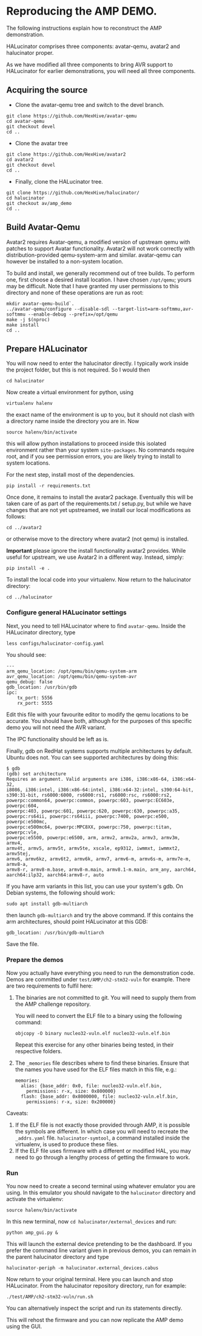 
# Reproducing the AMP DEMO.

The following instructions explain how to reconstruct the AMP 
demonstration.

HALucinator comprises three components: avatar-qemu, avatar2 and halucinator 
proper.

As we have modified all three components to bring AVR support to HALucinator 
for earlier demonstrations, you will need all three components. 

## Acquiring the source

 - Clone the avatar-qemu tree and switch to the devel branch.
```
git clone https://github.com/HexHive/avatar-qemu
cd avatar-qemu
git checkout devel
cd ..
```

- Clone the avatar tree
```
git clone https://github.com/HexHive/avatar2
cd avatar2
git checkout devel
cd ..
```

 - Finally, clone the HALucinator tree.
```   
git clone https://github.com/HexHive/halucinator/
cd halucinator
git checkout av/amp_demo
cd ..
```

## Build Avatar-Qemu

Avatar2 requires Avatar-qemu, a modified version of upstream qemu with 
patches to support Avatar functionality. Avatar2 will not work correctly 
with distribution-provided qemu-system-arm and similar. avatar-qemu can 
however be installed to a non-system location.

To build and install, we generally recommend out of tree builds. To 
perform one, first choose a desired install location. I have chosen `/opt/qemu`; 
yours may be difficult. Note that I have granted my user permissions to this 
directory and none of these operations are run as root:

```
mkdir avatar-qemu-build`.
../avatar-qemu/configure --disable-sdl --target-list=arm-softmmu,avr-softmmu --enable-debug --prefix=/opt/qemu
make -j $(nproc)
make install
cd ..
``` 

## Prepare HALucinator

You will now need to enter the halucinator directly. I typically work inside 
the project folder, but this is not required. So I would then

```
cd halucinator
```

Now create a virtual environment for python, using

```
virtualenv halenv
```

the exact name of the environment is up to you, but it should not clash with 
a directory name inside the directory you are in. Now

```
source halenv/bin/activate
```

this will allow python installations to proceed inside this isolated environment 
rather than your system `site-packages`. No commands require root, and if you 
see permission errors, you are likely trying to install to system locations.

For the next step, install most of the dependencies.

```
pip install -r requirements.txt
```

Once done, it remains to install the avatar2 package. Eventually this will be 
taken care of as part of the requirements.txt / setup.py, but while we have 
changes that are not yet upstreamed, we install our local modifications as 
follows:

```
cd ../avatar2 
```

or otherwise move to the directory where avatar2 (not qemu) is installed. 

**Important** please ignore the install functionality avatar2 provides. While 
useful for upstream, we use Avatar2 in a different way. Instead, simply:

```
pip install -e .
```

To install the local code into your virtualenv. Now return to the halucinator 
directory:

```
cd ../halucinator
```

### Configure general HALucinator settings

Next, you need to tell HALucinator where to find `avatar-qemu`. Inside the 
HALucinator directory, type 

```
less configs/halucinator-config.yaml
```

You should see:

```
---
arm_qemu_location: /opt/qemu/bin/qemu-system-arm
avr_qemu_location: /opt/qemu/bin/qemu-system-avr
qemu_debug: false
gdb_location: /usr/bin/gdb
ipc:
    tx_port: 5556
    rx_port: 5555
```

Edit this file with your favourite editor to modify the qemu locations to 
be accurate. You should have both, although for the purposes of this 
specific demo you will not need the AVR variant.

The IPC functionality should be left as is.

Finally, gdb on RedHat systems supports multiple architectures by default. 
Ubuntu does not. You can see supported architectures by doing this:

```
$ gdb
(gdb) set architecture
Requires an argument. Valid arguments are i386, i386:x86-64, i386:x64-32, 
i8086, i386:intel, i386:x86-64:intel, i386:x64-32:intel, s390:64-bit, 
s390:31-bit, rs6000:6000, rs6000:rs1, rs6000:rsc, rs6000:rs2, 
powerpc:common64, powerpc:common, powerpc:603, powerpc:EC603e, powerpc:604, 
powerpc:403, powerpc:601, powerpc:620, powerpc:630, powerpc:a35, 
powerpc:rs64ii, powerpc:rs64iii, powerpc:7400, powerpc:e500, powerpc:e500mc, 
powerpc:e500mc64, powerpc:MPC8XX, powerpc:750, powerpc:titan, powerpc:vle, 
powerpc:e5500, powerpc:e6500, arm, armv2, armv2a, armv3, armv3m, armv4, 
armv4t, armv5, armv5t, armv5te, xscale, ep9312, iwmmxt, iwmmxt2, armv5tej, 
armv6, armv6kz, armv6t2, armv6k, armv7, armv6-m, armv6s-m, armv7e-m, armv8-a, 
armv8-r, armv8-m.base, armv8-m.main, armv8.1-m.main, arm_any, aarch64, 
aarch64:ilp32, aarch64:armv8-r, auto
```

If you have arm variants in this list, you can use your system's gdb. On Debian 
systems, the following should work:

```
sudo apt install gdb-multiarch
```

then launch `gdb-multiarch` and try the above command. If this contains the arm 
architectures, should point HALucinator at this GDB:

```
gdb_location: /usr/bin/gdb-multiarch
```

Save the file.

### Prepare the demos

Now you actually have everything you need to run the demonstration code. 
Demos are committed under `test/AMP/ch2-stm32-vuln` for example. There 
are two requirements to fulfil here:

 1. The binaries are not committed to git. You will need to supply them from 
    the AMP challenge repository.

    You will need to convert the ELF file to a binary using the following 
    command:
    ```
    objcopy -O binary nucleo32-vuln.elf nucleo32-vuln.elf.bin
    ```
    Repeat this exercise for any other binaries being tested, in their 
    respective folders.
 2. The `_memories` file describes where to find these binaries. Ensure that 
    the names you have used for the ELF files match in this file, e.g.:

    ```
    memories:
      alias: {base_addr: 0x0, file: nucleo32-vuln.elf.bin,
        permissions: r-x, size: 0x800000}
      flash: {base_addr: 0x8000000, file: nucleo32-vuln.elf.bin,
        permissions: r-x, size: 0x200000}
    ```

Caveats:

 1. If the ELF file is not exactly those provided through AMP, it is possible 
    the symbols are different. In which case you will need to recreate the 
    `_addrs.yaml` file. `halucinator-symtool`, a command installed inside the 
    virtualenv, is used to produce these files.
 2. If the ELF file uses firmware with a different or modified HAL, you may 
    need to go through a lengthy process of getting the firmware to work.

### Run

You now need to create a second terminal using whatever emulator you are using. 
In this emulator you should navigate to the `halucinator` directory and 
activate the virtualenv:

```
source halenv/bin/activate
```

In this new terminal, now `cd halucinator/external_devices` and run:

```
python amp_gui.py & 
```

This will launch the external device pretending to be the dashboard. If you 
prefer the command line variant given in previous demos, you can remain in the 
parent halucinator directory and type

```
halucinator-periph -m halucinator.external_devices.cabus
```

Now return to your original terminal. Here you can launch and stop HALucinator. 
From the halucinator repository directory, run for example:


```
./test/AMP/ch2-stm32-vuln/run.sh
```

You can alternatively inspect the script and run its statements directly.

This will rehost the firmware and you can now replicate the AMP demo using the 
GUI.

